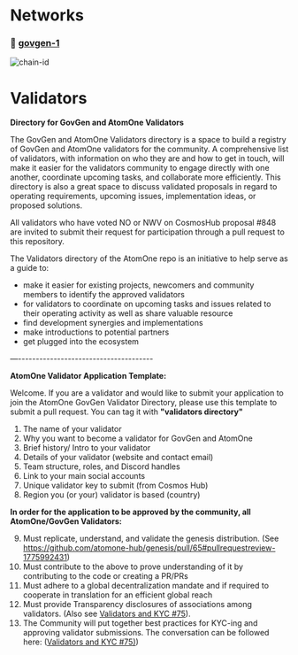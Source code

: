 # Networks

### 🔗 [govgen-1](./govgen-1)

![chain-id](https://img.shields.io/badge/chain%20id-govgen--1-blue?style=for-the-badge)


# Validators

**Directory for GovGen and AtomOne Validators**

The GovGen and AtomOne Validators directory is a space to build a registry of GovGen and AtomOne validators for the community. A comprehensive list of validators, with information on who they are and how to get in touch, will make it easier for the validators community to engage directly with one another, coordinate upcoming tasks, and collaborate more efficiently. This directory is also a great space to discuss validated proposals in regard to operating requirements, upcoming issues, implementation ideas, or proposed solutions.

All validators who have voted NO or NWV on CosmosHub proposal #848 are invited to submit their request for participation through a pull request to this repository.

The Validators directory of the AtomOne repo is an initiative to help serve as a guide to:

* make it easier for existing projects, newcomers and community members to identify the approved validators
* for validators to coordinate on upcoming tasks and issues related to their operating activity as well as share valuable resource
* find development synergies and implementations
* make introductions to potential partners
* get plugged into the ecosystem
  
—--------------------------------------

**AtomOne Validator Application Template:**

Welcome. If you are a validator and would like to submit your application to join the AtomOne GovGen Validator Directory, please use this template to submit a pull request.
You can tag it with **"validators directory"**

1) The name of your validator
2) Why you want to become a validator for GovGen and AtomOne
3) Brief history/ Intro to your validator
4) Details of your validator (website and contact email)
5) Team structure, roles, and Discord handles
6) Link to your main social accounts
7) Unique validator key to submit (from Cosmos Hub)
8) Region you (or your) validator is based (country)

**In order for the application to be approved by the community, all AtomOne/GovGen Validators:**

9) Must replicate, understand, and validate the genesis distribution. (See https://github.com/atomone-hub/genesis/pull/65#pullrequestreview-1775992431)
10) Must contribute to the above to prove understanding of it by contributing to the code or creating a PR/PRs
11) Must adhere to a global decentralization mandate and if required to cooperate in translation for an efficient global reach
12) Must provide Transparency disclosures of associations among validators. (Also see [Validators and KYC #75](https://github.com/atomone-hub/genesis/issues/75#issue-2034573094)).
13) The Community will put together best practices for KYC-ing and approving validator submissions. The conversation can be followed here: ([Validators and KYC #75)](https://github.com/atomone-hub/genesis/issues/75#issue-2034573094))

